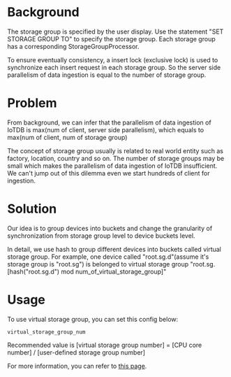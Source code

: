 <!--

    Licensed to the Apache Software Foundation (ASF) under one
    or more contributor license agreements.  See the NOTICE file
    distributed with this work for additional information
    regarding copyright ownership.  The ASF licenses this file
    to you under the Apache License, Version 2.0 (the
    "License"); you may not use this file except in compliance
    with the License.  You may obtain a copy of the License at
    
        http://www.apache.org/licenses/LICENSE-2.0
    
    Unless required by applicable law or agreed to in writing,
    software distributed under the License is distributed on an
    "AS IS" BASIS, WITHOUT WARRANTIES OR CONDITIONS OF ANY
    KIND, either express or implied.  See the License for the
    specific language governing permissions and limitations
    under the License.

-->

# Background

The storage group is specified by the user display.
Use the statement "SET STORAGE GROUP TO" to specify the storage group.
Each storage group has a corresponding StorageGroupProcessor.

To ensure eventually consistency, a insert lock (exclusive lock) is used to synchronize each insert request in each storage group.
So the server side parallelism of data ingestion is equal to the number of storage group.

# Problem

From background, we can infer that the parallelism of data ingestion of IoTDB is max(num of client, server side parallelism), which equals to max(num of client, num of storage group)

The concept of storage group usually is related to real world entity such as factory, location, country and so on.
The number of storage groups may be small which makes the parallelism of data ingestion of IoTDB insufficient. We can't jump out of this dilemma even we start hundreds of client for ingestion.

# Solution

Our idea is to group devices into buckets and change the granularity of synchronization from storage group level to device buckets level.

In detail, we use hash to group different devices into buckets called virtual storage group. 
For example, one device called "root.sg.d"(assume it's storage group is "root.sg") is belonged to virtual storage group "root.sg.[hash("root.sg.d") mod num_of_virtual_storage_group]"

# Usage

To use virtual storage group, you can set this config below:

```
virtual_storage_group_num
```

Recommended value is [virtual storage group number] = [CPU core number] / [user-defined storage group number]

For more information, you can refer to [this page](../Appendix/Config-Manual.md).